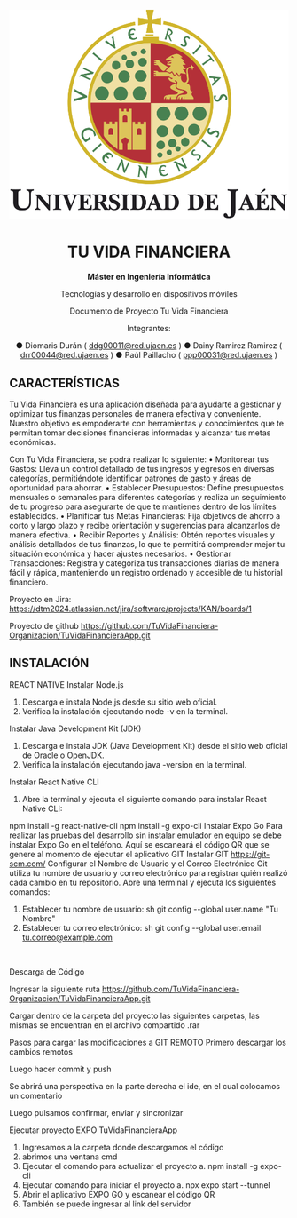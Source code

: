<div align="center">

![Logo](images/image1.png)

# **TU VIDA FINANCIERA**
**Máster en Ingeniería Informática**


Tecnologías y desarrollo en dispositivos móviles



Documento de Proyecto
Tu Vida Financiera


Integrantes:

●	Diomaris Durán ( ddg00011@red.ujaen.es )
●	Dainy Ramirez Ramirez ( drr00044@red.ujaen.es )
●	Paúl Paillacho ( ppp00031@red.ujaen.es )



</div>

## CARACTERÍSTICAS
Tu Vida Financiera es una aplicación diseñada para ayudarte a gestionar y optimizar tus finanzas personales de manera efectiva y conveniente. Nuestro objetivo es empoderarte con herramientas y conocimientos que te permitan tomar decisiones financieras informadas y alcanzar tus metas económicas.

Con Tu Vida Financiera, se podrá realizar lo siguiente:
•	Monitorear tus Gastos: Lleva un control detallado de tus ingresos y egresos en diversas categorías, permitiéndote identificar patrones de gasto y áreas de oportunidad para ahorrar.
•	Establecer Presupuestos: Define presupuestos mensuales o semanales para diferentes categorías y realiza un seguimiento de tu progreso para asegurarte de que te mantienes dentro de los límites establecidos.
•	Planificar tus Metas Financieras: Fija objetivos de ahorro a corto y largo plazo y recibe orientación y sugerencias para alcanzarlos de manera efectiva.
•	Recibir Reportes y Análisis: Obtén reportes visuales y análisis detallados de tus finanzas, lo que te permitirá comprender mejor tu situación económica y hacer ajustes necesarios.
•	Gestionar Transacciones: Registra y categoriza tus transacciones diarias de manera fácil y rápida, manteniendo un registro ordenado y accesible de tu historial financiero.



Proyecto en Jira:
https://dtm2024.atlassian.net/jira/software/projects/KAN/boards/1 


Proyecto de github
https://github.com/TuVidaFinanciera-Organizacion/TuVidaFinancieraApp.git

## INSTALACIÓN

REACT NATIVE
Instalar Node.js
1.	Descarga e instala Node.js desde su sitio web oficial.
2.	Verifica la instalación ejecutando node -v en la terminal.

Instalar Java Development Kit (JDK)
1.	Descarga e instala JDK (Java Development Kit) desde el sitio web oficial de Oracle o OpenJDK.
2.	Verifica la instalación ejecutando java -version en la terminal.

Instalar React Native CLI
1.	Abre la terminal y ejecuta el siguiente comando para instalar React Native CLI:

npm install -g react-native-cli
npm install -g expo-cli
Instalar Expo Go 
Para realizar las pruebas del desarrollo sin instalar emulador en equipo se debe instalar Expo Go en el teléfono.
Aquí se escaneará el código QR que se genere al momento de ejecutar el aplicativo
GIT
Instalar GIT
https://git-scm.com/
Configurar el Nombre de Usuario y el Correo Electrónico
Git utiliza tu nombre de usuario y correo electrónico para registrar quién realizó cada cambio en tu repositorio. Abre una terminal y ejecuta los siguientes comandos:
1.	Establecer tu nombre de usuario:
sh
git config --global user.name "Tu Nombre"
2.	Establecer tu correo electrónico:
sh
git config --global user.email tu.correo@example.com

 

Descarga de Código


 

Ingresar la siguiente ruta
https://github.com/TuVidaFinanciera-Organizacion/TuVidaFinancieraApp.git
 
Cargar dentro de la carpeta del proyecto las siguientes carpetas, las mismas se encuentran en el archivo compartido .rar
 

Pasos para cargar las modificaciones a GIT REMOTO
Primero descargar los cambios remotos
 
Luego hacer commit y push
 

Se abrirá una perspectiva en la parte derecha el ide, en el cual colocamos un comentario 
 
Luego pulsamos confirmar, enviar y sincronizar
 
Ejecutar proyecto EXPO  TuVidaFinancieraApp
1)	Ingresamos a la carpeta donde descargamos el código
2)	abrimos una ventana cmd
3)	Ejecutar el comando para actualizar el proyecto 
a.	npm install -g expo-cli
4)	Ejecutar comando para iniciar el proyecto
a.	npx expo start --tunnel
5)	Abrir el aplicativo EXPO GO y escanear el código QR
6)	También se puede ingresar al link del servidor
 



